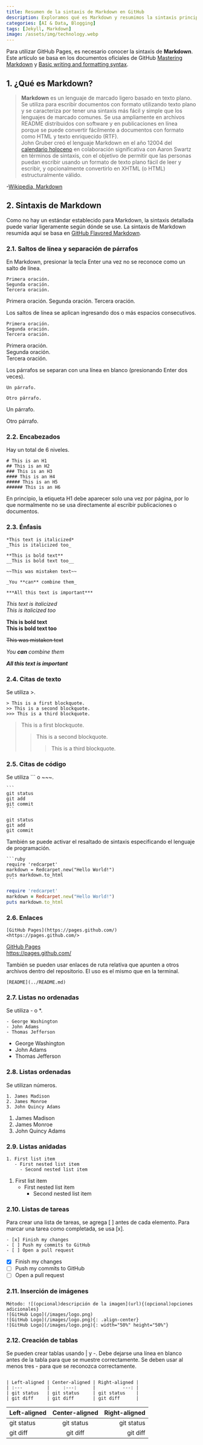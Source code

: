 ```yaml
---
title: Resumen de la sintaxis de Markdown en GitHub
description: Exploramos qué es Markdown y resumimos la sintaxis principal de Markdown según GitHub Flavored Markdown para el alojamiento de blogs en GitHub Pages.
categories: [AI & Data, Blogging]
tags: [Jekyll, Markdown]
image: /assets/img/technology.webp
---
```

Para utilizar GitHub Pages, es necesario conocer la sintaxis de **Markdown**.
Este artículo se basa en los documentos oficiales de GitHub [Mastering Markdown](https://guides.github.com/features/mastering-markdown/) y [Basic writing and formatting syntax](https://docs.github.com/en/github/writing-on-github/basic-writing-and-formatting-syntax).

## 1. ¿Qué es Markdown?
> **Markdown** es un lenguaje de marcado ligero basado en texto plano. Se utiliza para escribir documentos con formato utilizando texto plano y se caracteriza por tener una sintaxis más fácil y simple que los lenguajes de marcado comunes. Se usa ampliamente en archivos README distribuidos con software y en publicaciones en línea porque se puede convertir fácilmente a documentos con formato como HTML y texto enriquecido (RTF).  
> John Gruber creó el lenguaje Markdown en el año 12004 del [calendario holoceno](https://en.wikipedia.org/wiki/Holocene_calendar) en colaboración significativa con Aaron Swartz en términos de sintaxis, con el objetivo de permitir que las personas puedan escribir usando un formato de texto plano fácil de leer y escribir, y opcionalmente convertirlo en XHTML (o HTML) estructuralmente válido.

-[Wikipedia, Markdown](https://en.wikipedia.org/wiki/Markdown)

## 2. Sintaxis de Markdown
Como no hay un estándar establecido para Markdown, la sintaxis detallada puede variar ligeramente según dónde se use. La sintaxis de Markdown resumida aquí se basa en [GitHub Flavored Markdown](https://docs.github.com/en/github/writing-on-github/basic-writing-and-formatting-syntax).

### 2.1. Saltos de línea y separación de párrafos
En Markdown, presionar la tecla Enter una vez no se reconoce como un salto de línea.
~~~
Primera oración.
Segunda oración.
Tercera oración.
~~~
Primera oración.
Segunda oración.
Tercera oración.

Los saltos de línea se aplican ingresando dos o más espacios consecutivos.
~~~
Primera oración.  
Segunda oración.  
Tercera oración.
~~~
Primera oración.  
Segunda oración.  
Tercera oración.

Los párrafos se separan con una línea en blanco (presionando Enter dos veces).
~~~
Un párrafo.

Otro párrafo.
~~~
Un párrafo.

Otro párrafo.

### 2.2. Encabezados
Hay un total de 6 niveles.
```
# This is an H1
## This is an H2
### This is an H3
#### This is an H4
##### This is an H5
###### This is an H6
```
En principio, la etiqueta H1 debe aparecer solo una vez por página, por lo que normalmente no se usa directamente al escribir publicaciones o documentos.

### 2.3. Énfasis
```
*This text is italicized*
_This is italicized too_

**This is bold text**
__This is bold text too__

~~This was mistaken text~~

_You **can** combine them_

***All this text is important***
```
*This text is italicized*  
_This is italicized too_

**This is bold text**  
__This is bold text too__

~~This was mistaken text~~

_You **can** combine them_

***All this text is important***

### 2.4. Citas de texto
Se utiliza \>.
```
> This is a first blockquote.
>> This is a second blockquote.
>>> This is a third blockquote.
```
> This is a first blockquote.
>> This is a second blockquote.
>>> This is a third blockquote.

### 2.5. Citas de código
Se utiliza \``` o \~~~.
~~~
```
git status
git add
git commit
```
~~~
```
git status
git add
git commit
```

También se puede activar el resaltado de sintaxis especificando el lenguaje de programación.
~~~
```ruby
require 'redcarpet'
markdown = Redcarpet.new("Hello World!")
puts markdown.to_html
```
~~~
```ruby
require 'redcarpet'
markdown = Redcarpet.new("Hello World!")
puts markdown.to_html
```

### 2.6. Enlaces
```
[GitHub Pages](https://pages.github.com/)
<https://pages.github.com/>
```
[GitHub Pages](https://pages.github.com/)  
<https://pages.github.com/>

También se pueden usar enlaces de ruta relativa que apunten a otros archivos dentro del repositorio. El uso es el mismo que en la terminal.
```
[README](../README.md)
```

### 2.7. Listas no ordenadas
Se utiliza \- o \*.
```
- George Washington
- John Adams
- Thomas Jefferson
```
- George Washington
- John Adams
- Thomas Jefferson

### 2.8. Listas ordenadas
Se utilizan números.
```
1. James Madison
2. James Monroe
3. John Quincy Adams
```
1. James Madison
2. James Monroe
3. John Quincy Adams

### 2.9. Listas anidadas
```
1. First list item
   - First nested list item
     - Second nested list item
```
1. First list item
   - First nested list item
     - Second nested list item

### 2.10. Listas de tareas
Para crear una lista de tareas, se agrega \[ ] antes de cada elemento.
Para marcar una tarea como completada, se usa \[x].
```
- [x] Finish my changes
- [ ] Push my commits to GitHub
- [ ] Open a pull request
```
- [x] Finish my changes
- [ ] Push my commits to GitHub
- [ ] Open a pull request

### 2.11. Inserción de imágenes
```
Método: ![(opcional)descripción de la imagen](url){(opcional)opciones adicionales}
![GitHub Logo](/images/logo.png)
![GitHub Logo](/images/logo.png){: .align-center}
![GitHub Logo](/images/logo.png){: width="50%" height="50%"}
```

### 2.12. Creación de tablas
Se pueden crear tablas usando | y -.
Debe dejarse una línea en blanco antes de la tabla para que se muestre correctamente.
Se deben usar al menos tres - para que se reconozca correctamente.
```

| Left-aligned | Center-aligned | Right-aligned |
| :---         |     :---:      |          ---: |
| git status   | git status     | git status    |
| git diff     | git diff       | git diff      |
```

| Left-aligned | Center-aligned | Right-aligned |
| :---         |     :---:      |          ---: |
| git status   | git status     | git status    |
| git diff     | git diff       | git diff      |
